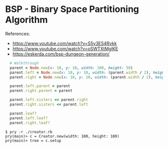 # BSP - Binary Space Partitioning Algorithm

References:

- https://www.youtube.com/watch?v=S5y3ES4Rvkk
- https://www.youtube.com/watch?v=oSWTXtMglKE
- https://eskerda.com/bsp-dungeon-generation/


```ruby
  # Walkthrough
  parent = Node.new(x: 10, y: 10, width: 100, height: 50)
  parent.left = Node.new(x: 10, y: 10, width: (parent.width / 2), height: (parent.height / 2))
  parent.right = Node.new(x: 10, y: 10, width: (parent.width / 2), height: (parent.height / 2))

  parent.left.parent = parent
  parent.right.parent = parent

  parent.left.sisters << parent.right
  parent.right.sisters << parent.left

  parent.leaf?
  parent.left.leaf?
  parent.right.leaf?
```

```
$ pry -r ./creator.rb
pry(main)> c = Creator.new(width: 100, height: 100)
pry(main)> tree = c.setup
```
